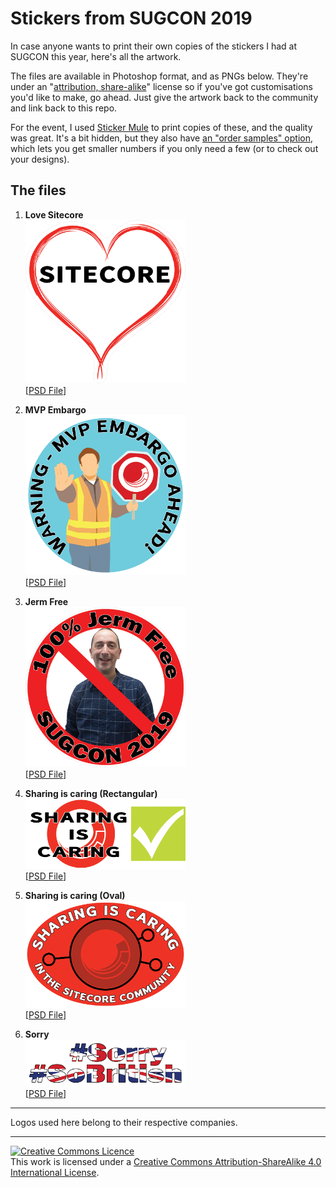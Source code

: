 # Stickers from SUGCON 2019

In case anyone wants to print their own copies of the stickers I had at SUGCON this year, here's all the artwork.

The files are available in Photoshop format, and as PNGs below.
They're under an "<a href="http://creativecommons.org/licenses/by-sa/4.0/">attribution, share-alike</a>" license so if you've got customisations you'd like to make, go ahead.
Just give the artwork back to the community and link back to this repo.

For the event, I used <a href="https://www.stickermule.com/uk/custom-stickers">Sticker Mule</a> to print copies of these, and the quality was great.
It's a bit hidden, but they also have <a href="https://www.stickermule.com/samples/stickers">an "order samples" option</a>, which lets you get smaller numbers if you only need a few (or to check out your designs).

## The files

1. **Love Sitecore**<br/>
    <img src="HollowHeart.png" width="256" /><br/>
    [<a href="HollowHeart.psd">PSD File</a>]

2. **MVP Embargo**<br/>
    <img src="Construct.png" width="256"/><br/>
    [<a href="Construct.psd">PSD File</a>]

3. **Jerm Free**<br/>
    <img src="JermFree.png" width="256"/></br>
    [<a href="JermFree.psd">PSD File</a>]

4. **Sharing is caring (Rectangular)**<br/>
    <img src="SharingIsCaring-Rectangle.png" width="256"/></br>
    [<a href="SharingIsCaring-Rectangle.psd">PSD File</a>] 

5. **Sharing is caring (Oval)**<br/>
    <img src="SharingIsCaring-RedOval.png" width="256"/></br>
    [<a href="SharingIsCaring-RedOval.psd">PSD File</a>] 

5. **Sorry**<br/>
    <img src="Sorry.png" width="256"/></br>
    [<a href="Sorry.psd">PSD File</a>] 

----

Logos used here belong to their respective companies.

----

<a rel="license" href="http://creativecommons.org/licenses/by-sa/4.0/"><img alt="Creative Commons Licence" style="border-width:0" src="https://i.creativecommons.org/l/by-sa/4.0/88x31.png" /></a><br />This work is licensed under a <a rel="license" href="http://creativecommons.org/licenses/by-sa/4.0/">Creative Commons Attribution-ShareAlike 4.0 International License</a>.